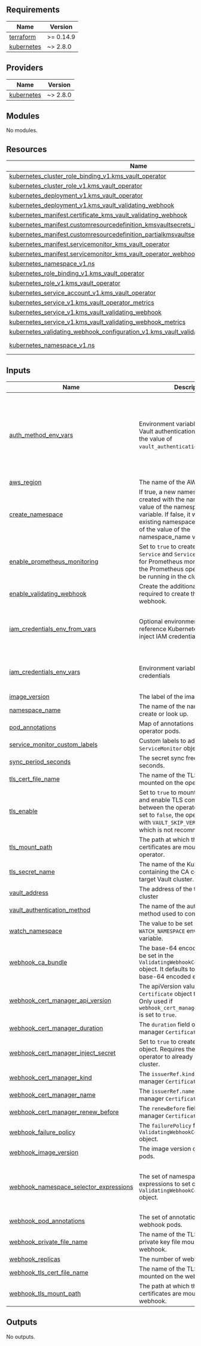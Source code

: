 <!-- BEGIN_TF_DOCS -->

## Requirements

| Name | Version |
|------|---------|
| <a name="requirement_terraform"></a> [terraform](#requirement\_terraform) | >= 0.14.9 |
| <a name="requirement_kubernetes"></a> [kubernetes](#requirement\_kubernetes) | ~> 2.8.0 |

## Providers

| Name | Version |
|------|---------|
| <a name="provider_kubernetes"></a> [kubernetes](#provider\_kubernetes) | ~> 2.8.0 |

## Modules

No modules.

## Resources

| Name | Type |
|------|------|
| [kubernetes_cluster_role_binding_v1.kms_vault_operator](https://registry.terraform.io/providers/hashicorp/kubernetes/latest/docs/resources/cluster_role_binding_v1) | resource |
| [kubernetes_cluster_role_v1.kms_vault_operator](https://registry.terraform.io/providers/hashicorp/kubernetes/latest/docs/resources/cluster_role_v1) | resource |
| [kubernetes_deployment_v1.kms_vault_operator](https://registry.terraform.io/providers/hashicorp/kubernetes/latest/docs/resources/deployment_v1) | resource |
| [kubernetes_deployment_v1.kms_vault_validating_webhook](https://registry.terraform.io/providers/hashicorp/kubernetes/latest/docs/resources/deployment_v1) | resource |
| [kubernetes_manifest.certificate_kms_vault_validating_webhook](https://registry.terraform.io/providers/hashicorp/kubernetes/latest/docs/resources/manifest) | resource |
| [kubernetes_manifest.customresourcedefinition_kmsvaultsecrets_k8s_patoarvizu_dev](https://registry.terraform.io/providers/hashicorp/kubernetes/latest/docs/resources/manifest) | resource |
| [kubernetes_manifest.customresourcedefinition_partialkmsvaultsecrets_k8s_patoarvizu_dev](https://registry.terraform.io/providers/hashicorp/kubernetes/latest/docs/resources/manifest) | resource |
| [kubernetes_manifest.servicemonitor_kms_vault_operator](https://registry.terraform.io/providers/hashicorp/kubernetes/latest/docs/resources/manifest) | resource |
| [kubernetes_manifest.servicemonitor_kms_vault_operator_webhook](https://registry.terraform.io/providers/hashicorp/kubernetes/latest/docs/resources/manifest) | resource |
| [kubernetes_namespace_v1.ns](https://registry.terraform.io/providers/hashicorp/kubernetes/latest/docs/resources/namespace_v1) | resource |
| [kubernetes_role_binding_v1.kms_vault_operator](https://registry.terraform.io/providers/hashicorp/kubernetes/latest/docs/resources/role_binding_v1) | resource |
| [kubernetes_role_v1.kms_vault_operator](https://registry.terraform.io/providers/hashicorp/kubernetes/latest/docs/resources/role_v1) | resource |
| [kubernetes_service_account_v1.kms_vault_operator](https://registry.terraform.io/providers/hashicorp/kubernetes/latest/docs/resources/service_account_v1) | resource |
| [kubernetes_service_v1.kms_vault_operator_metrics](https://registry.terraform.io/providers/hashicorp/kubernetes/latest/docs/resources/service_v1) | resource |
| [kubernetes_service_v1.kms_vault_validating_webhook](https://registry.terraform.io/providers/hashicorp/kubernetes/latest/docs/resources/service_v1) | resource |
| [kubernetes_service_v1.kms_vault_validating_webhook_metrics](https://registry.terraform.io/providers/hashicorp/kubernetes/latest/docs/resources/service_v1) | resource |
| [kubernetes_validating_webhook_configuration_v1.kms_vault_validating_webhook](https://registry.terraform.io/providers/hashicorp/kubernetes/latest/docs/resources/validating_webhook_configuration_v1) | resource |
| [kubernetes_namespace_v1.ns](https://registry.terraform.io/providers/hashicorp/kubernetes/latest/docs/data-sources/namespace_v1) | data source |

## Inputs

| Name | Description | Type | Default | Required |
|------|-------------|------|---------|:--------:|
| <a name="input_auth_method_env_vars"></a> [auth\_method\_env\_vars](#input\_auth\_method\_env\_vars) | Environment variables required for Vault authentication, depending on the value of `vault_authentication_method`. | <pre>list(object({<br>    name = string<br>    value = string<br>  }))</pre> | <pre>[<br>  {<br>    "name": "VAULT_K8S_ROLE",<br>    "value": "kms-vault-operator"<br>  },<br>  {<br>    "name": "VAULT_K8S_LOGIN_ENDPOINT",<br>    "value": "auth/kubernetes/login"<br>  }<br>]</pre> | no |
| <a name="input_aws_region"></a> [aws\_region](#input\_aws\_region) | The name of the AWS region to use. | `string` | `"us-east-1"` | no |
| <a name="input_create_namespace"></a> [create\_namespace](#input\_create\_namespace) | If true, a new namespace will be created with the name set to the value of the namespace\_name variable. If false, it will look up an existing namespace with the name of the value of the namespace\_name variable. | `bool` | `true` | no |
| <a name="input_enable_prometheus_monitoring"></a> [enable\_prometheus\_monitoring](#input\_enable\_prometheus\_monitoring) | Set to `true` to create additional `Service` and `ServiceMonitor` objects for Prometheus monitoring. Requires the Prometheus operator to already be running in the cluster. | `bool` | `false` | no |
| <a name="input_enable_validating_webhook"></a> [enable\_validating\_webhook](#input\_enable\_validating\_webhook) | Create the additional resources required to create the validating webhook. | `bool` | `false` | no |
| <a name="input_iam_credentials_env_from_vars"></a> [iam\_credentials\_env\_from\_vars](#input\_iam\_credentials\_env\_from\_vars) | Optional environment variables to reference Kubernetes Secrets to inject IAM credentials. | <pre>list(object({<br>    name = string<br>    secret_ref_key = string<br>    secret_ref_name = string<br>  }))</pre> | `[]` | no |
| <a name="input_iam_credentials_env_vars"></a> [iam\_credentials\_env\_vars](#input\_iam\_credentials\_env\_vars) | Environment variables to inject IAM credentials | <pre>list(object({<br>    name = string<br>    value = string<br>  }))</pre> | `[]` | no |
| <a name="input_image_version"></a> [image\_version](#input\_image\_version) | The label of the image to run. | `string` | `"latest"` | no |
| <a name="input_namespace_name"></a> [namespace\_name](#input\_namespace\_name) | The name of the namespace to create or look up. | `string` | `"kms-vault-operator"` | no |
| <a name="input_pod_annotations"></a> [pod\_annotations](#input\_pod\_annotations) | Map of annotations to add to the operator pods. | `map` | `{}` | no |
| <a name="input_service_monitor_custom_labels"></a> [service\_monitor\_custom\_labels](#input\_service\_monitor\_custom\_labels) | Custom labels to add to the `ServiceMonitor` objects. | `map` | `{}` | no |
| <a name="input_sync_period_seconds"></a> [sync\_period\_seconds](#input\_sync\_period\_seconds) | The secret sync frequency, in seconds. | `number` | `120` | no |
| <a name="input_tls_cert_file_name"></a> [tls\_cert\_file\_name](#input\_tls\_cert\_file\_name) | The name of the TLS certificate file mounted on the operator. | `string` | `"tls.crt"` | no |
| <a name="input_tls_enable"></a> [tls\_enable](#input\_tls\_enable) | Set to `true` to mount TLS certificates and enable TLS communication between the operator and Vault. If set to `false`, the operator will run with `VAULT_SKIP_VERIFY = true`, which is not recommended. | `bool` | `false` | no |
| <a name="input_tls_mount_path"></a> [tls\_mount\_path](#input\_tls\_mount\_path) | The path at which the TLS certificates are mounted on the operator. | `string` | `"/tls"` | no |
| <a name="input_tls_secret_name"></a> [tls\_secret\_name](#input\_tls\_secret\_name) | The name of the Kubernetes Secret containing the CA certificate for the target Vault cluster. | `string` | `"vault-tls"` | no |
| <a name="input_vault_address"></a> [vault\_address](#input\_vault\_address) | The address of the target Vault cluster | `string` | `"https://vault:8200"` | no |
| <a name="input_vault_authentication_method"></a> [vault\_authentication\_method](#input\_vault\_authentication\_method) | The name of the authentication method used to connect to Vault. | `string` | `"k8s"` | no |
| <a name="input_watch_namespace"></a> [watch\_namespace](#input\_watch\_namespace) | The value to be set on the `WATCH_NAMESPACE` environment variable. | `string` | `""` | no |
| <a name="input_webhook_ca_bundle"></a> [webhook\_ca\_bundle](#input\_webhook\_ca\_bundle) | The base-64 encoded CA bundle to be set in the `ValidatingWebhookConfiguration` object. It defaults to `Cg==` which is a base-64 encoded empty string. | `string` | `"Cg=="` | no |
| <a name="input_webhook_cert_manager_api_version"></a> [webhook\_cert\_manager\_api\_version](#input\_webhook\_cert\_manager\_api\_version) | The apiVersion value of the `Certificate` object to be created. Only used if `webhook_cert_manager_inject_secret` is set to `true`. | `string` | `"cert-manager.io/v1alpha2"` | no |
| <a name="input_webhook_cert_manager_duration"></a> [webhook\_cert\_manager\_duration](#input\_webhook\_cert\_manager\_duration) | The `duration` field of the cert-manager `Certificate`. | `string` | `"2160h"` | no |
| <a name="input_webhook_cert_manager_inject_secret"></a> [webhook\_cert\_manager\_inject\_secret](#input\_webhook\_cert\_manager\_inject\_secret) | Set to `true` to create a `Certificate` object. Requires the cert-manager operator to already be running in the cluster. | `bool` | `true` | no |
| <a name="input_webhook_cert_manager_kind"></a> [webhook\_cert\_manager\_kind](#input\_webhook\_cert\_manager\_kind) | The `issuerRef.kind` field of the cert-manager `Certificate`. | `string` | `"ClusterIssuer"` | no |
| <a name="input_webhook_cert_manager_name"></a> [webhook\_cert\_manager\_name](#input\_webhook\_cert\_manager\_name) | The `issuerRef.name` field of the cert-manager `Certificate`. | `string` | `"selfsigning-issuer"` | no |
| <a name="input_webhook_cert_manager_renew_before"></a> [webhook\_cert\_manager\_renew\_before](#input\_webhook\_cert\_manager\_renew\_before) | The `renewBefore` field of the cert-manager `Certificate`. | `string` | `"360h"` | no |
| <a name="input_webhook_failure_policy"></a> [webhook\_failure\_policy](#input\_webhook\_failure\_policy) | The `failurePolicy` field of the `ValidatingWebhookConfiguration` object. | `string` | `"Fail"` | no |
| <a name="input_webhook_image_version"></a> [webhook\_image\_version](#input\_webhook\_image\_version) | The image version of the webhook pods. | `string` | `"latest"` | no |
| <a name="input_webhook_namespace_selector_expressions"></a> [webhook\_namespace\_selector\_expressions](#input\_webhook\_namespace\_selector\_expressions) | The set of namespace selector expressions to set on the `ValidatingWebhookConfiguration` object. | <pre>list(object({<br>    key = string<br>    operator = string<br>  }))</pre> | <pre>[<br>  {<br>    "key": "kms-vault-operator",<br>    "operator": "DoesNotExist"<br>  }<br>]</pre> | no |
| <a name="input_webhook_pod_annotations"></a> [webhook\_pod\_annotations](#input\_webhook\_pod\_annotations) | The set of annotations to add to the webhook pods. | `map` | `{}` | no |
| <a name="input_webhook_private_file_name"></a> [webhook\_private\_file\_name](#input\_webhook\_private\_file\_name) | The name of the TLS certificate private key file mounted on the webhook. | `string` | `"tls.key"` | no |
| <a name="input_webhook_replicas"></a> [webhook\_replicas](#input\_webhook\_replicas) | The number of webhook replicas. | `number` | `1` | no |
| <a name="input_webhook_tls_cert_file_name"></a> [webhook\_tls\_cert\_file\_name](#input\_webhook\_tls\_cert\_file\_name) | The name of the TLS certificate file mounted on the webhook. | `string` | `"tls.crt"` | no |
| <a name="input_webhook_tls_mount_path"></a> [webhook\_tls\_mount\_path](#input\_webhook\_tls\_mount\_path) | The path at which the TLS certificates are mounted on the webhook. | `string` | `"/tls"` | no |

## Outputs

No outputs.
<!-- END_TF_DOCS -->